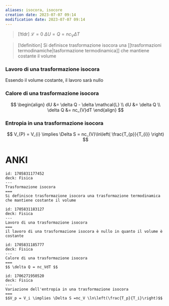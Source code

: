 ```yaml
---
aliases: isocora, isocore
creation date: 2023-07-07 09:14
modification date: 2023-07-07 09:14
---
```


>[!tldr]
>$\mathcal{L} =0$
>$\Delta U = Q = nc_{V}\Delta T$

>[!definition]
>Si definisce trasformazione isocora una [[trasformazioni termodinamiche|tasformazione termodinamica]] che mantiene costante il volume

### Lavoro di una trasformazione isocora
Essendo il volume costante, il lavoro sarà nullo

### Calore di una trasformazione isocora
$$ \begin{align}
dU &= \delta Q - \delta \mathcal{L} \\
dU &= \delta Q \\
\delta Q &= nc_{V}dT
\end{align} $$

### Entropia in una trasformazione isocora
$$ V_{P} = V_{i} \implies \Delta S = nc_{V}\ln\left( \frac{T_{p}}{T_{i}} \right) $$


# ANKI

```anki
id: 1705831177452
deck: Fisica
---
Trasformazione isocora
===
Si definisce trasformazione isocora una trasformazione termodinamica che mantiene costante il volume
```


```anki
id: 1705831183127
deck: Fisica
---
Lavoro di una trasformazione isocora
===
il lavoro di una trasformazione isocora è nullo in quanto il volume è costante
```


```anki
id: 1705831185777
deck: Fisica
---
Calore di una trasformazione isocora
===
$$ \delta Q = nc_VdT $$
```


```anki
id: 1706271950520
deck: Fisica
---
Variazione dell'entropia in una trasformazione isocora
===
$$V_p = V_i \implies \Delta S =nc_V \ln\left(\frac{T_p}{T_i}\right)$$
```
